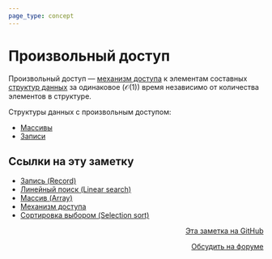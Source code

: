 ```yaml
---
page_type: concept
---
```

# Произвольный доступ

Произвольный доступ — [механизм доступа](20221122205206.md) к элементам составных [структур данных](20221025223341.md) за одинаковое ($\mathcal{O(1)}$) время независимо от количества элементов в структуре.

Структуры данных с произвольным доступом:

* [Массивы](20221025215309.md)
* [Записи](20221122200850.md)




## Ссылки на эту заметку

* [Запись (Record)](20221122200850.md)
* [Линейный поиск (Linear search)](20221023135032.md)
* [Массив (Array)](20221025215309.md)
* [Механизм доступа](20221122205206.md)
* [Сортировка выбором (Selection sort)](20221023134905.md)


<p v-pre style="text-align: right">
  <a href="https://github.com/Kverde/algorithms/blob/main/source/20221108225121.md" target="_blank">
  Эта заметка на GitHub
  </a>
</p>



<p v-pre style="text-align: right">
  <a href="https://discourse.comtext.space/new-topic?title=%D0%9F%D1%80%D0%BE%D0%B8%D0%B7%D0%B2%D0%BE%D0%BB%D1%8C%D0%BD%D1%8B%D0%B9%20%D0%B4%D0%BE%D1%81%D1%82%D1%83%D0%BF&body=&category=algorithm" target="_blank">
  Обсудить на форуме
  </a>
</p>
